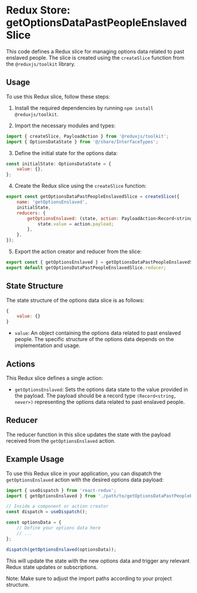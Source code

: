 # Redux Store: getOptionsDataPastPeopleEnslavedSlice

This code defines a Redux slice for managing options data related to past enslaved people. The slice is created using the `createSlice` function from the `@reduxjs/toolkit` library.

## Usage
To use this Redux slice, follow these steps:

1) Install the required dependencies by running `npm install @reduxjs/toolkit`.

2) Import the necessary modules and types:
```jsx
import { createSlice, PayloadAction } from '@reduxjs/toolkit';
import { OptionsDataState } from '@/share/InterfaceTypes';

```
3) Define the initial state for the options data:
```jsx
const initialState: OptionsDataState = {
    value: {},
};

```
4) Create the Redux slice using the `createSlice` function:
```jsx
export const getOptionsDataPastPeopleEnslavedSlice = createSlice({
    name: 'getOptionsEnslaved',
    initialState,
    reducers: {
        getOptionsEnslaved: (state, action: PayloadAction<Record<string, never>>) => {
            state.value = action.payload;
        },
    },
});

```

5) Export the action creator and reducer from the slice:

```jsx
export const { getOptionsEnslaved } = getOptionsDataPastPeopleEnslavedSlice.actions;
export default getOptionsDataPastPeopleEnslavedSlice.reducer;

```
## State Structure

The state structure of the options data slice is as follows:
```jsx
{
    value: {}
}

```

- `value`: An object containing the options data related to past enslaved people. The specific structure of the options data depends on the implementation and usage.
## Actions
This Redux slice defines a single action:

- `getOptionsEnslaved`: Sets the options data state to the value provided in the payload. The payload should be a record type `(Record<string, never>)` representing the options data related to past enslaved people.

## Reducer
The reducer function in this slice updates the state with the payload received from the `getOptionsEnslaved` action.

## Example Usage
To use this Redux slice in your application, you can dispatch the `getOptionsEnslaved` action with the desired options data payload:
```jsx
import { useDispatch } from 'react-redux';
import { getOptionsEnslaved } from './path/to/getOptionsDataPastPeopleEnslavedSlice';

// Inside a component or action creator
const dispatch = useDispatch();

const optionsData = {
    // Define your options data here
    // ...
};

dispatch(getOptionsEnslaved(optionsData));
```
This will update the state with the new options data and trigger any relevant Redux state updates or subscriptions.

Note: Make sure to adjust the import paths according to your project structure.